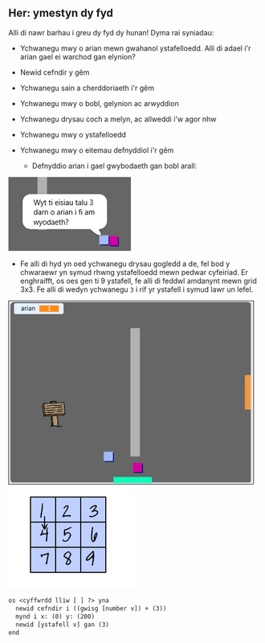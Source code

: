 ## Her: ymestyn dy fyd

Alli di nawr barhau i greu dy fyd dy hunan! Dyma rai syniadau:

+ Ychwanegu mwy o arian mewn gwahanol ystafelloedd. Alli di adael i'r arian gael ei warchod gan elynion?
+ Newid cefndir y gêm
+ Ychwanegu sain a cherddoriaeth i'r gêm
+ Ychwanegu mwy o bobl, gelynion ac arwyddion
+ Ychwanegu drysau coch a melyn, ac allweddi i'w agor nhw
+ Ychwanegu mwy o ystafelloedd
+ Ychwanegu mwy o eitemau defnyddiol i'r gêm
    
    + Defnyddio arian i gael gwybodaeth gan bobl arall:

![sgrinlun](images/world-bribe.png)

+ Fe alli di hyd yn oed ychwanegu drysau gogledd a de, fel bod y chwaraewr yn symud rhwng ystafelloedd mewn pedwar cyfeiriad. Er enghraifft, os oes gen ti 9 ystafell, fe alli di feddwl amdanynt mewn grid 3x3. Fe alli di wedyn ychwanegu `3` i rif yr ystafell i symud lawr un lefel.

![sgrinlun](images/north-south-rooms.png) ![sgrinlun](images/number-grid.png)

```blocks3
os <cyffwrdd lliw [ ] ?> yna 
  newid cefndir i ((gwisg [number v]) + (3))
  mynd i x: (0) y: (200)
  newid [ystafell v] gan (3)
end
```